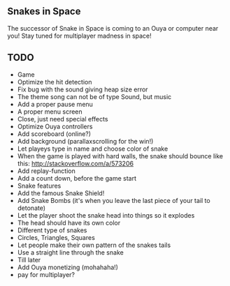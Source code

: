 Snakes in Space
---------------
The successor of Snake in Space is coming to an Ouya or computer near you! Stay tuned for multiplayer madness in space! 

TODO
----
* Game
 * Optimize the hit detection
 * Fix bug with the sound giving heap size error
  * The theme song can not be of type Sound, but music
 * Add a proper pause menu
 * A proper menu screen
  * Close, just need special effects
 * Optimize Ouya controllers
 * Add scoreboard (online?)
 * Add background (parallaxscrolling for the win!)
 * Let playeys type in name and choose color of snake
 * When the game is played with hard walls, the snake should bounce like this: http://stackoverflow.com/a/573206
 * Add replay-function
 * Add a count down, before the game start
* Snake features
 * Add the famous Snake Shield!
 * Add Snake Bombs (it's when you leave the last piece of your tail to detonate)
 * Let the player shoot the snake head into things so it explodes
 * The head should have its own color
 * Different type of snakes
  * Circles, Triangles, Squares
  * Let people make their own pattern of the snakes tails
  * Use a straight line through the snake
* Till later
 * Add Ouya monetizing (mohahaha!)
  * pay for multiplayer?
